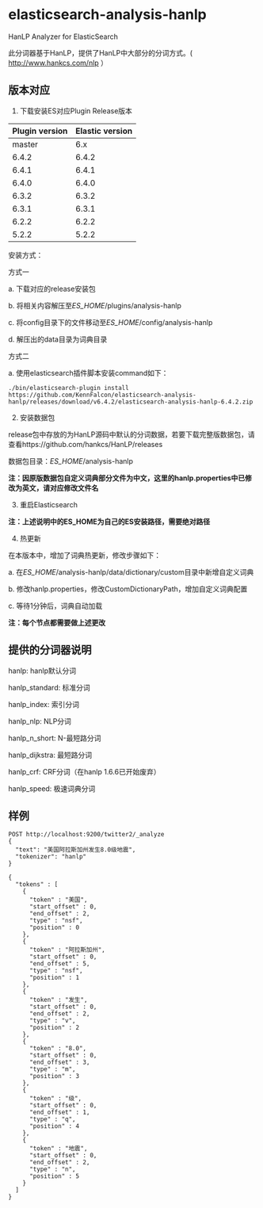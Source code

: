 # elasticsearch-analysis-hanlp
HanLP Analyzer for ElasticSearch

此分词器基于HanLP，提供了HanLP中大部分的分词方式。( http://www.hankcs.com/nlp ）

## 版本对应

1. 下载安装ES对应Plugin Release版本

| Plugin version | Elastic version |
| --- | --- |
| master | 6.x |
| 6.4.2 | 6.4.2 |
| 6.4.1 | 6.4.1 |
| 6.4.0 | 6.4.0 |
| 6.3.2 | 6.3.2 |
| 6.3.1 | 6.3.1 |
| 6.2.2 | 6.2.2 |
| 5.2.2 | 5.2.2 |

安装方式：

方式一

   a. 下载对应的release安装包
   
   b. 将相关内容解压至*ES_HOME*/plugins/analysis-hanlp
   
   c. 将config目录下的文件移动至*ES_HOME*/config/analysis-hanlp
   
   d. 解压出的data目录为词典目录
   
方式二

   a. 使用elasticsearch插件脚本安装command如下：
   
   `./bin/elasticsearch-plugin install https://github.com/KennFalcon/elasticsearch-analysis-hanlp/releases/download/v6.4.2/elasticsearch-analysis-hanlp-6.4.2.zip`

2. 安装数据包

release包中存放的为HanLP源码中默认的分词数据，若要下载完整版数据包，请查看https://github.com/hankcs/HanLP/releases

数据包目录：*ES_HOME*/analysis-hanlp

**注：因原版数据包自定义词典部分文件为中文，这里的hanlp.properties中已修改为英文，请对应修改文件名**

3. 重启Elasticsearch

**注：上述说明中的ES_HOME为自己的ES安装路径，需要绝对路径**

4. 热更新

在本版本中，增加了词典热更新，修改步骤如下：

a. 在*ES_HOME*/analysis-hanlp/data/dictionary/custom目录中新增自定义词典

b. 修改hanlp.properties，修改CustomDictionaryPath，增加自定义词典配置

c. 等待1分钟后，词典自动加载

**注：每个节点都需要做上述更改**

## 提供的分词器说明

hanlp: hanlp默认分词

hanlp_standard: 标准分词

hanlp_index: 索引分词

hanlp_nlp: NLP分词

hanlp_n_short: N-最短路分词

hanlp_dijkstra: 最短路分词

hanlp_crf: CRF分词（在hanlp 1.6.6已开始废弃）

hanlp_speed: 极速词典分词

## 样例

```
POST http://localhost:9200/twitter2/_analyze
{
  "text": "美国阿拉斯加州发生8.0级地震",
  "tokenizer": "hanlp"
}
```

```
{
  "tokens" : [
    {
      "token" : "美国",
      "start_offset" : 0,
      "end_offset" : 2,
      "type" : "nsf",
      "position" : 0
    },
    {
      "token" : "阿拉斯加州",
      "start_offset" : 0,
      "end_offset" : 5,
      "type" : "nsf",
      "position" : 1
    },
    {
      "token" : "发生",
      "start_offset" : 0,
      "end_offset" : 2,
      "type" : "v",
      "position" : 2
    },
    {
      "token" : "8.0",
      "start_offset" : 0,
      "end_offset" : 3,
      "type" : "m",
      "position" : 3
    },
    {
      "token" : "级",
      "start_offset" : 0,
      "end_offset" : 1,
      "type" : "q",
      "position" : 4
    },
    {
      "token" : "地震",
      "start_offset" : 0,
      "end_offset" : 2,
      "type" : "n",
      "position" : 5
    }
  ]
}
```

